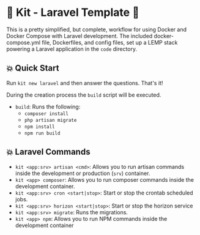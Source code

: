 # 🚀 Kit - Laravel Template 🚀

This is a pretty simplified, but complete, workflow for using Docker and Docker Compose with Laravel development. The included docker-compose.yml file, Dockerfiles, and config files, set up a LEMP stack powering a Laravel application in the `code` directory.

## 💥 Quick Start

Run `kit new laravel` and then answer the questions. That's it!

During the creation process the `build` script will be executed.
- `build`: Runs the following:
    - `composer install`
    - `php artisan migrate`
    - `npm install`
    - `npm run build`
## 💥 Laravel Commands


- `kit <app:srv> artisan <cmd>`: Allows you to run artisan commands inside the development or production (`srv`) container.
- `kit <app> composer`: Allows you to run composer commands inside the development container.
- `kit <app:srv> cron <start|stop>`: Start or stop the crontab scheduled jobs. 
- `kit <app:srv> horizon <start|stop>`: Start or stop the horizon service
- `kit <app:srv> migrate`: Runs the migrations.
- `kit <app> npm`: Allows you to run NPM commands inside the development container